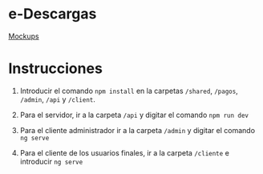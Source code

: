 # e-Descargas

[Mockups](https://xd.adobe.com/view/759823bb-76a0-43c2-49a7-53e196bfb276-03a9/)

# Instrucciones

1. Introducir el comando ```npm install``` en la carpetas ```/shared```, ```/pagos```, ```/admin```, ```/api``` y ```/client```.

2. Para el servidor, ir a la carpeta ```/api``` y digitar el comando ```npm run dev```

3. Para el cliente administrador ir a la carpeta ```/admin``` y digitar el comando ```ng serve```

4. Para el cliente de los usuarios finales, ir a la carpeta ```/cliente``` e introducir ```ng serve```
